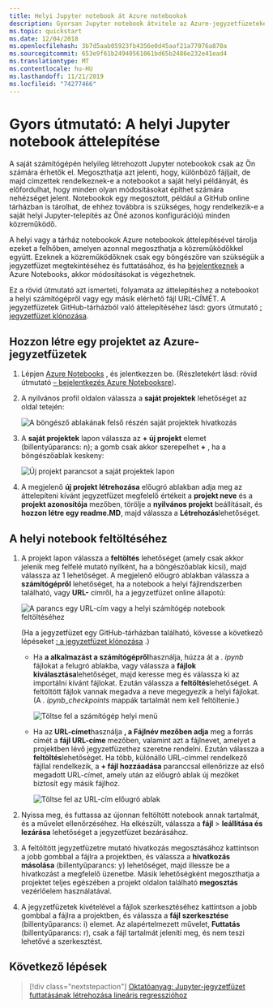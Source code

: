 ```yaml
---
title: Helyi Jupyter notebook át Azure notebookok
description: Gyorsan Jupyter notebook átvitele az Azure-jegyzetfüzeteket a helyi számítógépen vagy egy webes URL-címet, majd ossza meg az együttműködéshez.
ms.topic: quickstart
ms.date: 12/04/2018
ms.openlocfilehash: 3b7d5aab05923fb4356e0d45aaf21a77076a870a
ms.sourcegitcommit: 653e9f61b24940561061bd65b2486e232e41ead4
ms.translationtype: MT
ms.contentlocale: hu-HU
ms.lasthandoff: 11/21/2019
ms.locfileid: "74277466"
---
```

# <a name="quickstart-migrate-a-local-jupyter-notebook"></a>Gyors útmutató: A helyi Jupyter notebook áttelepítése

A saját számítógépén helyileg létrehozott Jupyter notebookok csak az Ön számára érhetők el. Megoszthatja azt jelenti, hogy, különböző fájljait, de majd címzettek rendelkeznek-e a notebookot a saját helyi példányát, és előfordulhat, hogy minden olyan módosításokat építhet számára nehézséget jelent. Notebookok egy megosztott, például a GitHub online tárházban is tárolhat, de ehhez továbbra is szükséges, hogy rendelkezik-e a saját helyi Jupyter-telepítés az Öné azonos konfigurációjú minden közreműködő.

A helyi vagy a tárház notebookok Azure notebookok áttelepítésével tárolja ezeket a felhőben, amelyen azonnal megoszthatja a közreműködőkkel együtt. Ezeknek a közreműködőknek csak egy böngészőre van szükségük a jegyzetfüzet megtekintéséhez és futtatásához, és ha [bejelentkeznek](quickstart-sign-in-azure-notebooks.md) a Azure Notebooks, akkor módosításokat is végezhetnek.

Ez a rövid útmutató azt ismerteti, folyamata az áttelepítéshez a notebookot a helyi számítógépről vagy egy másik elérhető fájl URL-CÍMÉT. A jegyzetfüzetek GitHub-tárházból való áttelepítéséhez lásd: gyors útmutató [: jegyzetfüzet klónozása](quickstart-clone-jupyter-notebook.md).

## <a name="create-a-project-on-azure-notebooks"></a>Hozzon létre egy projektet az Azure-jegyzetfüzetek

1. Lépjen [Azure Notebooks](https://notebooks.azure.com) , és jelentkezzen be. (Részletekért lásd: rövid útmutató [– bejelentkezés Azure Notebooksre](quickstart-sign-in-azure-notebooks.md)).

1. A nyilvános profil oldalon válassza a **saját projektek** lehetőséget az oldal tetején:

    ![A böngésző ablakának felső részén saját projektek hivatkozás](media/quickstarts/my-projects-link.png)

1. A **saját projektek** lapon válassza az **+ új projekt** elemet (billentyűparancs: n); a gomb csak akkor szerepelhet **+** , ha a böngészőablak keskeny:

    ![Új projekt parancsot a saját projektek lapon](media/quickstarts/new-project-command.png)

1. A megjelenő **új projekt létrehozása** előugró ablakban adja meg az áttelepíteni kívánt jegyzetfüzet megfelelő értékeit a **projekt neve** és a **projekt azonosítója** mezőben, törölje a **nyilvános projekt** beállításait, és **hozzon létre egy readme.MD**, majd válassza a **Létrehozás**lehetőséget.

## <a name="upload-the-local-notebook"></a>A helyi notebook feltöltéséhez

1. A projekt lapon válassza a **feltöltés** lehetőséget (amely csak akkor jelenik meg felfelé mutató nyílként, ha a böngészőablak kicsi), majd válassza az 1 lehetőséget. A megjelenő előugró ablakban válassza a **számítógépről** lehetőséget, ha a notebook a helyi fájlrendszerben található, vagy **URL-** címről, ha a jegyzetfüzet online állapotú:

    ![A parancs egy URL-cím vagy a helyi számítógép notebook feltöltéséhez](media/quickstarts/upload-from-computer-url-command.png)

   (Ha a jegyzetfüzet egy GitHub-tárházban található, kövesse a következő lépéseket [: a jegyzetfüzet klónozása](quickstart-clone-jupyter-notebook.md) .)

   - Ha **a alkalmazást a számítógépről**használja, húzza át a *. ipynb* fájlokat a felugró ablakba, vagy válassza a **fájlok kiválasztása**lehetőséget, majd keresse meg és válassza ki az importálni kívánt fájlokat. Ezután válassza a **feltöltés**lehetőséget. A feltöltött fájlok vannak megadva a neve megegyezik a helyi fájlokat. (A *. ipynb_checkpoints* mappák tartalmát nem kell feltöltenie.)

     ![Töltse fel a számítógép helyi menü](media/quickstarts/upload-from-computer-popup.png)

   - Ha az **URL-címet**használja **, a Fájlnév mezőben adja** meg a forrás címét a **fájl URL-címe** mezőben, valamint azt a fájlnevet, amelyet a projektben lévő jegyzetfüzethez szeretne rendelni. Ezután válassza a **feltöltés**lehetőséget. Ha több, különálló URL-címmel rendelkező fájllal rendelkezik, a **+ fájl hozzáadása** paranccsal ellenőrizze az első megadott URL-címet, amely után az előugró ablak új mezőket biztosít egy másik fájlhoz.

     ![Töltse fel az URL-cím előugró ablak](media/quickstarts/upload-from-url-popup.png)

1. Nyissa meg, és futtassa az újonnan feltöltött notebook annak tartalmát, és a művelet ellenőrzéséhez. Ha elkészült, válassza a **fájl** > **leállítása és lezárása** lehetőséget a jegyzetfüzet bezárásához.

1. A feltöltött jegyzetfüzetre mutató hivatkozás megosztásához kattintson a jobb gombbal a fájlra a projektben, és válassza a **hivatkozás másolása** (billentyűparancs: y) lehetőséget, majd illessze be a hivatkozást a megfelelő üzenetbe. Másik lehetőségként megoszthatja a projektet teljes egészében a projekt oldalon található **megosztás** vezérlőelem használatával.

1. A jegyzetfüzetek kivételével a fájlok szerkesztéséhez kattintson a jobb gombbal a fájlra a projektben, és válassza a **fájl szerkesztése** (billentyűparancs: i) elemet. Az alapértelmezett művelet, **Futtatás** (billentyűparancs: r), csak a fájl tartalmát jeleníti meg, és nem teszi lehetővé a szerkesztést.

## <a name="next-steps"></a>Következő lépések

> [!div class="nextstepaction"]
> [Oktatóanyag: Jupyter-jegyzetfüzet futtatásának létrehozása lineáris regresszióhoz](tutorial-create-run-jupyter-notebook.md)
